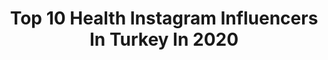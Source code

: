 ---
title: Top 10 Health Instagram Influencers In Turkey In 2020
description: >-
  Find top health Instagram influencers in Turkey in 2020. Most popular hashtags: #healthylifestyle #evdekal #stayhome #healthyfood.
platform: Instagram
profiles:
  - username: "eceetuncel"
    fullname: >-
      Ece Tuncel
    location: "Turkey"
    followers: 153649
    engagement: 393
    commentsToLikes: 0.092431
    id: ck5ca19fwcin50i11te28n4nr
    verified: false
    hashtags: "#staychicathomechallange, #evdekalt, #homesweethome, #italy"
  - username: "aysegul.demirsoy"
    fullname: >-
      Aysegul Demirsoy
    location: "Turkey"
    followers: 152822
    engagement: 114
    commentsToLikes: 0.038578
    id: ck5q297dqevcq0i110yr2n5dm
    verified: false
    hashtags: "#spor, #gymfreaks, #evdesporyap, #gymgirl"
  - username: "colorfulcareer"
    fullname: >-
      Semra
    location: "Turkey"
    followers: 15926
    engagement: 988
    commentsToLikes: 0.027831
    id: ck139cegxkm200i19cx5vbdqp
    verified: false
    hashtags: "#healthylifestyle, #color, #likesforfollow, #foll"
  - username: "drhandeyagmurkaya"
    fullname: >-
      Hande Yağmur Kaya
    location: "Turkey"
    followers: 92873
    engagement: 1686
    commentsToLikes: 2.806498
    id: ck135amm10jgc0i19meac7df1
    verified: false
    hashtags: "#ak, #yksmatematik, #medicine, #coronailem"
  - username: "bismoothie"
    fullname: >-
      Sibel Hoş
    location: "Turkey"
    followers: 44816
    engagement: 256
    commentsToLikes: 0.194819
    id: ck1354piczp020i191jqc1zox
    verified: false
    hashtags: "#yulafl, #sunnydays, #bluespirulinasmoothie, #chocolatesmoothie"
  - username: "lifeofhazal"
    fullname: >-
      
    location: "Turkey"
    followers: 4857
    engagement: 1542
    commentsToLikes: 0.060780
    id: ck8t5b03a9grp0j78a6x0y1r7
    verified: false
    hashtags: "#granola, #simit, #banana, #yoga"
  - username: "seymasubasi"
    fullname: >-
      Seyma
    location: "Turkey"
    followers: 3143051
    engagement: 308
    commentsToLikes: 0.009640
    id: ck6tm40gv754y0j7105uicqeg
    verified: true
    hashtags: "#stayhome, #besafe, #staychicathomechallenge, #stayhomestaysafe"
  - username: "drfahrettinkoca"
    fullname: >-
      Dr. Fahrettin Koca
    location: "Turkey"
    followers: 6720503
    engagement: 604
    commentsToLikes: 0.013307
    id: ck0vymjda4ql70i19jqgxhuck
    verified: true
    hashtags: ""
  - username: "fit_busra"
    fullname: >-
      Büşra 💁🏼‍♀️
    location: "Turkey"
    followers: 135780
    engagement: 128
    commentsToLikes: 0.036229
    id: ck8tafzvnrlnm0j78jv18up83
    verified: false
    hashtags: "#diet, #motivasyon, #motivation, #sa"
  - username: "ceydathecook"
    fullname: >-
      Ceyda Öztekin
    location: "Turkey"
    followers: 39444
    engagement: 335
    commentsToLikes: 0.015234
    id: ck13aq6b9rmhk0i192sg99m2r
    verified: false
    hashtags: "#pankek, #pankektarifi, #cips, #delicious"
---